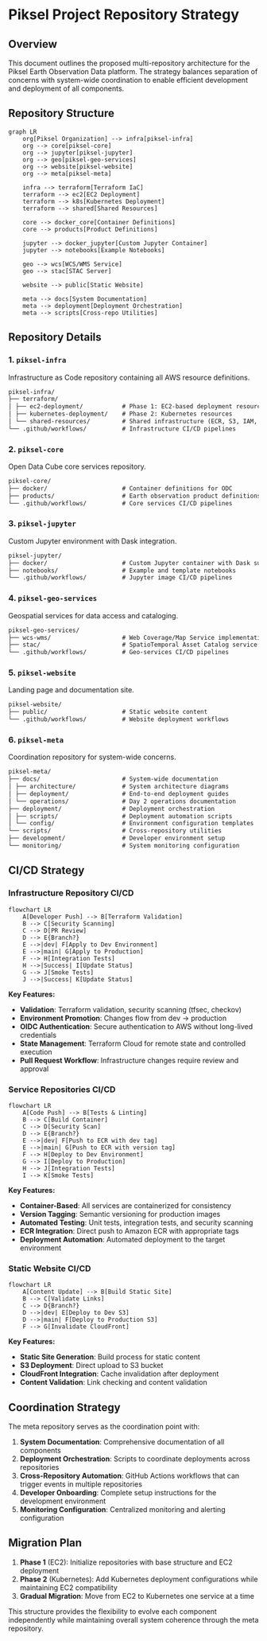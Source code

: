 # Piksel Project Repository Strategy

## Overview

This document outlines the proposed multi-repository architecture for the Piksel Earth Observation Data platform. The strategy balances separation of concerns with system-wide coordination to enable efficient development and deployment of all components.

## Repository Structure

```mermaid
graph LR
    org[Piksel Organization] --> infra[piksel-infra]
    org --> core[piksel-core]
    org --> jupyter[piksel-jupyter]
    org --> geo[piksel-geo-services]
    org --> website[piksel-website]
    org --> meta[piksel-meta]

    infra --> terraform[Terraform IaC]
    terraform --> ec2[EC2 Deployment]
    terraform --> k8s[Kubernetes Deployment]
    terraform --> shared[Shared Resources]

    core --> docker_core[Container Definitions]
    core --> products[Product Definitions]

    jupyter --> docker_jupyter[Custom Jupyter Container]
    jupyter --> notebooks[Example Notebooks]

    geo --> wcs[WCS/WMS Service]
    geo --> stac[STAC Server]

    website --> public[Static Website]

    meta --> docs[System Documentation]
    meta --> deployment[Deployment Orchestration]
    meta --> scripts[Cross-repo Utilities]
```

## Repository Details

### 1. `piksel-infra`

Infrastructure as Code repository containing all AWS resource definitions.

<!-- prettier-ignore-start -->
```markdown
piksel-infra/
├── terraform/
│ ├── ec2-deployment/           # Phase 1: EC2-based deployment resources
│ ├── kubernetes-deployment/    # Phase 2: Kubernetes resources  
│ └── shared-resources/         # Shared infrastructure (ECR, S3, IAM, etc.)
└── .github/workflows/          # Infrastructure CI/CD pipelines
```
<!-- prettier-ignore-end -->

### 2. `piksel-core`

Open Data Cube core services repository.

<!-- prettier-ignore-start -->
```markdown
piksel-core/
├── docker/                     # Container definitions for ODC
├── products/                   # Earth observation product definitions
└── .github/workflows/          # Core services CI/CD pipelines
```
<!-- prettier-ignore-end -->

### 3. `piksel-jupyter`

Custom Jupyter environment with Dask integration.

<!-- prettier-ignore-start -->
```markdown
piksel-jupyter/
├── docker/                     # Custom Jupyter container with Dask support
├── notebooks/                  # Example and template notebooks
└── .github/workflows/          # Jupyter image CI/CD pipelines
```
<!-- prettier-ignore-end -->

### 4. `piksel-geo-services`

Geospatial services for data access and cataloging.

<!-- prettier-ignore-start -->
```markdown
piksel-geo-services/
├── wcs-wms/                    # Web Coverage/Map Service implementation
├── stac/                       # SpatioTemporal Asset Catalog service
└── .github/workflows/          # Geo-services CI/CD pipelines
```
<!-- prettier-ignore-end -->

### 5. `piksel-website`

Landing page and documentation site.

<!-- prettier-ignore-start -->
```markdown
piksel-website/
├── public/                     # Static website content
└── .github/workflows/          # Website deployment workflows
```
<!-- prettier-ignore-end -->

### 6. `piksel-meta`

Coordination repository for system-wide concerns.

<!-- prettier-ignore-start -->
```markdown
piksel-meta/
├── docs/                       # System-wide documentation
│ ├── architecture/             # System architecture diagrams
│ ├── deployment/               # End-to-end deployment guides
│ └── operations/               # Day 2 operations documentation
├── deployment/                 # Deployment orchestration
│ ├── scripts/                  # Deployment automation scripts
│ └── config/                   # Environment configuration templates
└── scripts/                    # Cross-repository utilities
├── development/                # Developer environment setup
└── monitoring/                 # System monitoring configuration
```
<!-- prettier-ignore-end -->

## CI/CD Strategy

### Infrastructure Repository CI/CD

```mermaid
flowchart LR
    A[Developer Push] --> B[Terraform Validation]
    B --> C[Security Scanning]
    C --> D[PR Review]
    D --> E{Branch?}
    E -->|dev| F[Apply to Dev Environment]
    E -->|main| G[Apply to Production]
    F --> H[Integration Tests]
    H -->|Success| I[Update Status]
    G --> J[Smoke Tests]
    J -->|Success| K[Update Status]
```

**Key Features:**

- **Validation**: Terraform validation, security scanning (tfsec, checkov)
- **Environment Promotion**: Changes flow from dev → production
- **OIDC Authentication**: Secure authentication to AWS without long-lived credentials
- **State Management**: Terraform Cloud for remote state and controlled execution
- **Pull Request Workflow**: Infrastructure changes require review and approval

### Service Repositories CI/CD

```mermaid
flowchart LR
    A[Code Push] --> B[Tests & Linting]
    B --> C[Build Container]
    C --> D[Security Scan]
    D --> E{Branch?}
    E -->|dev| F[Push to ECR with dev tag]
    E -->|main| G[Push to ECR with version tag]
    F --> H[Deploy to Dev Environment]
    G --> I[Deploy to Production]
    H --> J[Integration Tests]
    I --> K[Smoke Tests]
```

**Key Features:**

- **Container-Based**: All services are containerized for consistency
- **Version Tagging**: Semantic versioning for production images
- **Automated Testing**: Unit tests, integration tests, and security scanning
- **ECR Integration**: Direct push to Amazon ECR with appropriate tags
- **Deployment Automation**: Automated deployment to the target environment

### Static Website CI/CD

```mermaid
flowchart LR
    A[Content Update] --> B[Build Static Site]
    B --> C[Validate Links]
    C --> D{Branch?}
    D -->|dev| E[Deploy to Dev S3]
    D -->|main| F[Deploy to Production S3]
    F --> G[Invalidate CloudFront]
```

**Key Features:**

- **Static Site Generation**: Build process for static content
- **S3 Deployment**: Direct upload to S3 bucket
- **CloudFront Integration**: Cache invalidation after deployment
- **Content Validation**: Link checking and content validation

## Coordination Strategy

The meta repository serves as the coordination point with:

1. **System Documentation**: Comprehensive documentation of all components
2. **Deployment Orchestration**: Scripts to coordinate deployments across repositories
3. **Cross-Repository Automation**: GitHub Actions workflows that can trigger events in multiple repositories
4. **Developer Onboarding**: Complete setup instructions for the development environment
5. **Monitoring Configuration**: Centralized monitoring and alerting configuration

## Migration Plan

1. **Phase 1** (EC2): Initialize repositories with base structure and EC2 deployment
2. **Phase 2** (Kubernetes): Add Kubernetes deployment configurations while maintaining EC2 compatibility
3. **Gradual Migration**: Move from EC2 to Kubernetes one service at a time

This structure provides the flexibility to evolve each component independently while maintaining overall system coherence through the meta repository.
